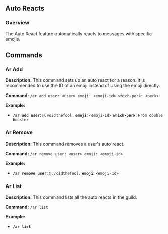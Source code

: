 ## Auto Reacts

### Overview

The Auto React feature automatically reacts to messages with specific emojis.

## Commands

### Ar Add

**Description:** This command sets up an auto react for a reason. It is recommended to use the ID of an emoji instead of using the emoji directly.

**Command:** ```/ar add user: <user> emoji: <emoji-id> which-perk: <perk>```  

**Example:**
- **`/ar add user`**: `@.voidthefool.` **`emoji`**: `<emoji-Id>` **`which-perk`**: `From double booster`


### Ar Remove

**Description:** This command removes a user's auto react.

**Command:** `/ar remove user: <user> emoji: <emoji-id>`


**Example:**
- **`/ar remove user`**: `@.voidthefool.` **`emoji`**: `<emoji-Id>`


### Ar List

**Description:** This command lists all the auto reacts in the guild.

**Command:** `/ar list`
  
**Example:**
- **`/ar list`**